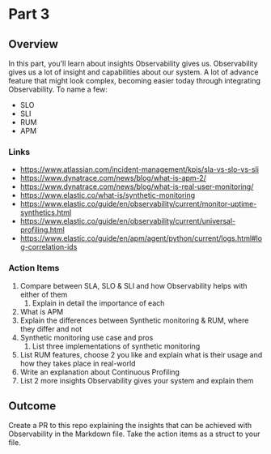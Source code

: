 # Part 3

## Overview

In this part, you'll learn about insights Observability gives us.
Observability gives us a lot of insight and capabilities about our system.
A lot of advance feature that might look complex, becoming easier today through integrating Observability.
To name a few:

* SLO
* SLI
* RUM
* APM

### Links

* https://www.atlassian.com/incident-management/kpis/sla-vs-slo-vs-sli
* https://www.dynatrace.com/news/blog/what-is-apm-2/
* https://www.dynatrace.com/news/blog/what-is-real-user-monitoring/
* https://www.elastic.co/what-is/synthetic-monitoring
* https://www.elastic.co/guide/en/observability/current/monitor-uptime-synthetics.html
* https://www.elastic.co/guide/en/observability/current/universal-profiling.html
* https://www.elastic.co/guide/en/apm/agent/python/current/logs.html#log-correlation-ids

### Action Items

1. Compare between SLA, SLO & SLI and how Observability helps with either of them
   1. Explain in detail the importance of each
2. What is APM
3. Explain the differences between Synthetic monitoring & RUM, where they differ and not
4. Synthetic monitoring use case and pros
   1. List three implementations of synthetic monitoring
5. List RUM features, choose 2 you like and explain what is their usage and how they takes place in real-world
6. Write an explanation about Continuous Profiling
7. List 2 more insights Observability gives your system and explain them

## Outcome

Create a PR to this repo explaining the insights that can be achieved with Observability in the Markdown file.
Take the action items as a struct to your file.
